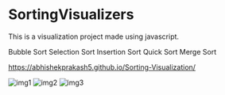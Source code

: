 # SortingVisualizers
 This is a visualization project made using javascript. 
 
 
Bubble Sort
Selection Sort
Insertion Sort
Quick Sort
Merge Sort
 
 https://abhishekprakash5.github.io/Sorting-Visualization/

![img1](https://user-images.githubusercontent.com/62333051/123801433-ea125300-d907-11eb-8bab-7b6d4c8c0fb3.png)
![img2](https://user-images.githubusercontent.com/62333051/123801479-f5fe1500-d907-11eb-9700-6713d010c599.png)
![img3](https://user-images.githubusercontent.com/62333051/123801515-fdbdb980-d907-11eb-8fda-3088b8376624.png)


